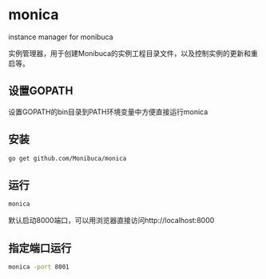 # monica
instance manager for monibuca

实例管理器，用于创建Monibuca的实例工程目录文件，以及控制实例的更新和重启等。

## 设置GOPATH

设置GOPATH的bin目录到PATH环境变量中方便直接运行monica

## 安装
```bash
go get github.com/Monibuca/monica
```

## 运行
```bash
monica
```

默认启动8000端口，可以用浏览器直接访问http://localhost:8000

## 指定端口运行

```bash
monica -port 8001
```
